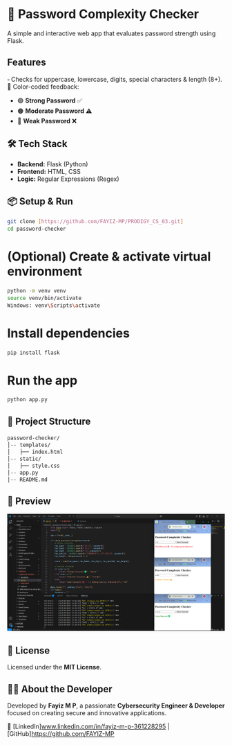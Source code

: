 # 🔐 Password Complexity Checker

A simple and interactive web app that evaluates password strength using Flask.

## Features
▫️ Checks for uppercase, lowercase, digits, special characters & length (8+).
🎨 Color-coded feedback:
   - 🟢 **Strong Password** ✅
   - 🟠 **Moderate Password** ⚠️
   - 🔴 **Weak Password** ❌


## 🛠 Tech Stack
- **Backend:** Flask (Python)
- **Frontend:** HTML, CSS
- **Logic:** Regular Expressions (Regex)

## 📦 Setup & Run
```bash
git clone [https://github.com/FAYIZ-MP/PRODIGY_CS_03.git]
cd password-checker
```

# (Optional) Create & activate virtual environment
```bash
python -m venv venv
source venv/bin/activate
Windows: venv\Scripts\activate

```

# Install dependencies
```bash
pip install flask
```
# Run the app
```bash
python app.py
```

## 📂 Project Structure
```
password-checker/
│-- templates/
│   ├── index.html
│-- static/
│   ├── style.css
│-- app.py
│-- README.md
```

## 📸 Preview
![Screenshot](Screenshot121252.png)

## 📜 License
Licensed under the **MIT License**.

## 👨‍💻 About the Developer
Developed by **Fayiz M P**, a passionate **Cybersecurity Engineer & Developer** focused on creating secure and innovative applications.

🔗 [LinkedIn]www.linkedin.com/in/fayiz-m-p-361228295 | [GitHub]https://github.com/FAYIZ-MP
